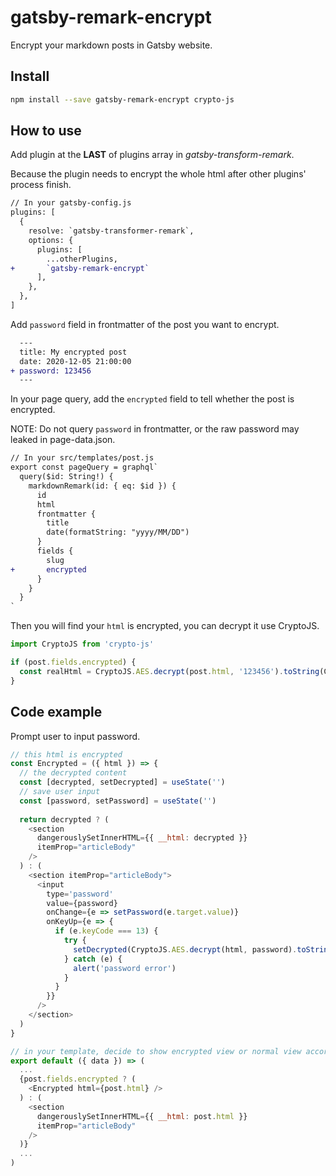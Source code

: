 # gatsby-remark-encrypt
Encrypt your markdown posts in Gatsby website.

## Install
``` bash
npm install --save gatsby-remark-encrypt crypto-js
```

## How to use
Add plugin at the **LAST** of plugins array in *gatsby-transform-remark*. 

Because the plugin needs to encrypt the whole html after other plugins' process finish.

``` diff
// In your gatsby-config.js
plugins: [
  {
    resolve: `gatsby-transformer-remark`,
    options: {
      plugins: [
        ...otherPlugins,
+       `gatsby-remark-encrypt`
      ],
    },
  },
]
```

Add `password` field in frontmatter of the post you want to encrypt.

``` diff
  ---
  title: My encrypted post
  date: 2020-12-05 21:00:00
+ password: 123456
  ---
```

In your page query, add the `encrypted` field to tell whether the post is encrypted.

NOTE: Do not query `password` in frontmatter, or the raw password may leaked in page-data.json.

``` diff
// In your src/templates/post.js
export const pageQuery = graphql`
  query($id: String!) {
    markdownRemark(id: { eq: $id }) {
      id
      html
      frontmatter {
        title
        date(formatString: "yyyy/MM/DD")
      }
      fields {
        slug
+       encrypted
      }
    }
  }
`
```

Then you will find your `html` is encrypted, you can decrypt it use CryptoJS.

``` javascript
import CryptoJS from 'crypto-js'

if (post.fields.encrypted) {
  const realHtml = CryptoJS.AES.decrypt(post.html, '123456').toString(CryptoJS.enc.Utf8)
}
```

## Code example
Prompt user to input password.

``` javascript
// this html is encrypted
const Encrypted = ({ html }) => {
  // the decrypted content
  const [decrypted, setDecrypted] = useState('')
  // save user input
  const [password, setPassword] = useState('')
  
  return decrypted ? (
    <section
      dangerouslySetInnerHTML={{ __html: decrypted }}
      itemProp="articleBody"
    />
  ) : (
    <section itemProp="articleBody">
      <input
        type='password'
        value={password}
        onChange={e => setPassword(e.target.value)}
        onKeyUp={e => {
          if (e.keyCode === 13) {
            try {
              setDecrypted(CryptoJS.AES.decrypt(html, password).toString(CryptoJS.enc.Utf8))
            } catch (e) {
              alert('password error')
            }
          }
        }}
      />
    </section>
  )
}

// in your template, decide to show encrypted view or normal view according to `frontmatter.password`
export default ({ data }) => (
  ...
  {post.fields.encrypted ? (
    <Encrypted html={post.html} />
  ) : (
    <section
      dangerouslySetInnerHTML={{ __html: post.html }}
      itemProp="articleBody"
    />
  )}
  ...
)
```
